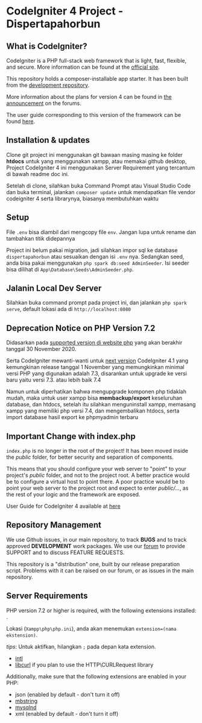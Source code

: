 # CodeIgniter 4 Project - Dispertapahorbun

## What is CodeIgniter?

CodeIgniter is a PHP full-stack web framework that is light, fast, flexible, and secure. 
More information can be found at the [official site](http://codeigniter.com).

This repository holds a composer-installable app starter.
It has been built from the 
[development repository](https://github.com/codeigniter4/CodeIgniter4).

More information about the plans for version 4 can be found in [the announcement](http://forum.codeigniter.com/thread-62615.html) on the forums.

The user guide corresponding to this version of the framework can be found
[here](https://codeigniter4.github.io/userguide/). 

## Installation & updates

Clone git project ini menggunakan git bawaan masing masing ke folder **htdocs** untuk yang menggunakan xampp, atau memakai github desktop,
Project CodeIgniter 4 ini menggunakan Server Requirement yang tercantum di bawah readme doc ini.

Setelah di clone, silahkan buka Command Prompt atau Visual Studio Code dan buka terminal, jalankan
`composer update` untuk mendapatkan file vendor codeigniter 4 serta librarynya, biasanya membutuhkan waktu

## Setup

File `.env` bisa diambil dari mengcopy file `env`.
Jangan lupa untuk rename dan tambahkan titik didepannya

Project ini belum pakai migration, jadi silahkan impor sql ke database `dispertapahorbun` atau sesuaikan dengan isi `.env` nya.
Sedangkan seed, anda bisa pakai menggunakan `php spark db:seed AdminSeeder`. 
Isi seeder bisa dilihat di `App\Database\Seeds\AdminSeeder.php`.

## Jalanin Local Dev Server

Silahkan buka command prompt pada project ini, dan jalankan
`php spark serve`, default lokasi ada di `http://localhost:8080`

## Deprecation Notice on PHP Version 7.2

Didasarkan pada [supported version di website php](https://www.php.net/supported-versions.php) yang akan berakhir tanggal 30 November 2020.

Serta CodeIgniter mewanti-wanti untuk [next version](https://forum.codeigniter.com/thread-77054.html) CodeIgniter 4.1 yang kemungkinan release tanggal 1 November yang memungkinkan minimal versi PHP yang digunakan adalah 7.3, 
disarankan untuk upgrade ke versi baru yaitu versi 7.3. atau lebih baik 7.4

Namun untuk diperhatikan bahwa mengupgrade komponen php tidaklah mudah, maka untuk user xampp bisa **membackup/export** keseluruhan database, dan htdocs,
setelah itu silahkan menguninstall xampp, memasang xampp yang memiliki php versi 7.4, dan mengembalikan htdocs, serta import database hasil export ke phpmyadmin terbaru

## Important Change with index.php

`index.php` is no longer in the root of the project! It has been moved inside the *public* folder,
for better security and separation of components.

This means that you should configure your web server to "point" to your project's *public* folder, and
not to the project root. A better practice would be to configure a virtual host to point there. A poor practice would be to point your web server to the project root and expect to enter *public/...*, as the rest of your logic and the
framework are exposed.

User Guide for CodeIgniter 4 available at [here](https://codeigniter.com/user_guide/index.html)

## Repository Management

We use Github issues, in our main repository, to track **BUGS** and to track approved **DEVELOPMENT** work packages.
We use our [forum](http://forum.codeigniter.com) to provide SUPPORT and to discuss
FEATURE REQUESTS.

This repository is a "distribution" one, built by our release preparation script. 
Problems with it can be raised on our forum, or as issues in the main repository.

## Server Requirements

PHP version 7.2 or higher is required, with the following extensions installed: .

Lokasi (`Xampp\php\php.ini`), anda akan menemukan `extension=(nama ekstension)`.

*tips*: Untuk aktifkan, hilangkan `;` pada depan kata extension.

- [intl](http://php.net/manual/en/intl.requirements.php)
- [libcurl](http://php.net/manual/en/curl.requirements.php) if you plan to use the HTTP\CURLRequest library

Additionally, make sure that the following extensions are enabled in your PHP:

- json (enabled by default - don't turn it off)
- [mbstring](http://php.net/manual/en/mbstring.installation.php)
- [mysqlnd](http://php.net/manual/en/mysqlnd.install.php)
- xml (enabled by default - don't turn it off)
